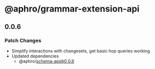 # @aphro/grammar-extension-api

## 0.0.6

### Patch Changes

- Simplify interactions with changesets, get basic hop queries working
- Updated dependencies
  - @aphro/schema-api@0.0.6
